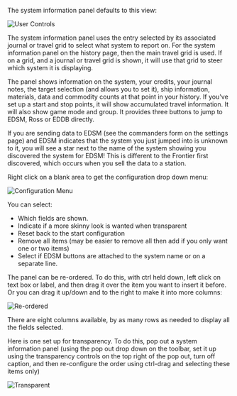 The system information panel defaults to this view:

![User Controls](http://i.imgur.com/8Yshpx3.png)

The system information panel uses the entry selected by its associated journal or travel grid to select what system to report on.  For the system information panel on the history page, then the main travel grid is used. If on a grid, and a journal or travel grid is shown, it will use that grid to steer which system it is displaying.

The panel shows information on the system, your credits, your journal notes, the target selection (and allows you to set it), ship information, materials, data and commodity counts at that point in your history.  If you've set up a start and stop points, it will show accumulated travel information.  It will also show game mode and group.  It provides three buttons to jump to EDSM, Ross or EDDB directly.

If you are sending data to EDSM (see the commanders form on the settings page) and EDSM indicates that the system you just jumped into is unknown to it, you will see a star next to the name of the system showing you discovered the system for EDSM!  This is different to the Frontier first discovered, which occurs when you sell the data to a station.  

Right click on a blank area to get the configuration drop down menu:

![Configuration Menu](http://i.imgur.com/ENkQml0.png)

You can select:
* Which fields are shown.  
* Indicate if a more skinny look is wanted when transparent
* Reset back to the start configuration
* Remove all items (may be easier to remove all then add if you only want one or two items)
* Select if EDSM buttons are attached to the system name or on a separate line.

The panel can be re-ordered.  To do this, with ctrl held down, left click on text box or label, and then drag it over the item you want to insert it before.  Or you can drag it up/down and to the right to make it into more columns:

![Re-ordered](http://i.imgur.com/GgW1za5.png)

There are eight columns available, by as many rows as needed to display all the fields selected.

Here is one set up for transparency.  To do this, pop out a system information panel (using the pop out drop down on the toolbar, set it up using the transparency controls on the top right of the pop out, turn off caption, and then re-configure the order using ctrl-drag and selecting these items only)

![Transparent](http://i.imgur.com/lUebXsG.png)



